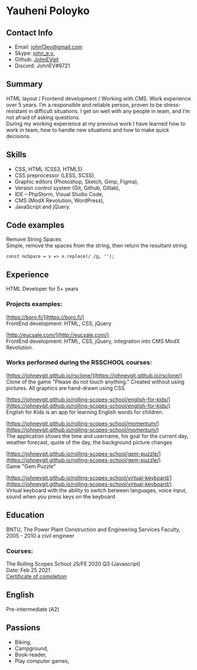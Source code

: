 # Yauheni Poloyko

## Contact Info

* Email: [john13ev@gmail.com](mailto:john13ev@gmail.com)
* Skype: [john_e.v.](skype:john_e.v.?chat)
* Github: [JohnEVgit](https://github.com/JohnEVgit)
* Discord: JohnEV#9721

## Summary

HTML layout / Frontend development / Working with CMS. Work experience over 5 years. I’m a responsible and reliable person, proven to be stress-resistant in difficult situations. I get on well with any people in team, and I’m not afraid of asking questions.  
During my working experience at my previous work I have learned how to work in team, how to handle new situations and how to make quick decisions.

## Skills

* CSS, HTML (CSS3, HTML5)
* CSS preprocessor (LESS, SCSS),
* Graphic editors (Photoshop, Sketch, Gimp, Figma),
* Version control system (Git, Github, Gitlab),
* IDE – PhpStorm, Visual Studio Code,
* CMS (ModX Revolution, WordPress),
* JavaScript and jQuery.

## Code examples

Remove String Spaces  
Simple, remove the spaces from the string, then return the resultant string.
```
const noSpace = x => x.replace(/ /g, '');
``` 

## Experience

HTML Developer for 5+ years

### Projects examples:

[https://boro.fi/](https://boro.fi/)  
FrontEnd development: HTML, CSS, jQuery  

[http://eucsale.com/](http://eucsale.com/)  
FrontEnd development: HTML, CSS, jQuery, integration into CMS ModX Revolution.

### Works performed during the RSSCHOOL courses:

[https://johnevgit.github.io/rsclone/](https://johnevgit.github.io/rsclone/)  
Clone of the game "Please do not touch anything." Created without using pictures. All graphics are hand-drawn using CSS.

[https://johnevgit.github.io/rolling-scopes-school/english-for-kids/](https://johnevgit.github.io/rolling-scopes-school/english-for-kids/)  
English for Kids is an app for learning English words for children.

[https://johnevgit.github.io/rolling-scopes-school/momentum/](https://johnevgit.github.io/rolling-scopes-school/momentum/)  
The application shows the time and username, his goal for the current day, weather forecast, quote of the day, the background picture changes

[https://johnevgit.github.io/rolling-scopes-school/gem-puzzle/](https://johnevgit.github.io/rolling-scopes-school/gem-puzzle/)  
Game "Gem Puzzle"

[https://johnevgit.github.io/rolling-scopes-school/virtual-keyboard/](https://johnevgit.github.io/rolling-scopes-school/virtual-keyboard/)  
Virtual keyboard with the ability to switch between languages, voice input, sound when you press keys on the keyboard

## Education

BNTU, The Power Plant Construction and Engineering Services Faculty, 2005 - 2010 a civil engineer

### Courses:

The Rolling Scopes School JS/FE 2020 Q3 (Javascript)  
Date: Feb 25 2021  
[Certificate of completion](https://app.rs.school/certificate/al9ycojs)

## English

Pre-intermediate (А2)

## Passions

* Biking,
* Campground,
* Book-reader,
* Play computer games,
